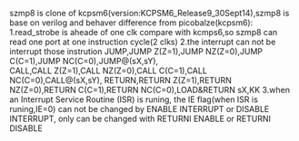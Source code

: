 szmp8 is clone of kcpsm6(version:KCPSM6_Release9_30Sept14),szmp8 is base on verilog and behaver
difference from picobalze(kcpsm6): 1.read_strobe is aheade of one clk compare with kcmps6,so szmp8 can 
                                      read one port at one instruction cycle(2 clks)
                                   2.the interrupt can not be interrupt those instrution
                                      JUMP,JUMP Z(Z=1),JUMP NZ(Z=0),JUMP C(C=1),JUMP NC(C=0),JUMP@(sX,sY),                                    
                                      CALL,CALL Z(Z=1),CALL NZ(Z=0),CALL C(C=1),CALL NC(C=0),CALL@(sX,sY),
                                      RETURN,RETURN Z(Z=1),RETURN NZ(Z=0),RETURN C(C=1),RETURN NC(C=0),LOAD&RETURN sX,KK
                                   3.when an Interrupt Service Routine (ISR) is runing, the IE flag(when ISR is runing,IE=0) can not be changed by ENABLE INTERRUPT
                                      or DISABLE INTERRUPT, only can be changed with RETURNI ENABLE or RETURNI DISABLE
